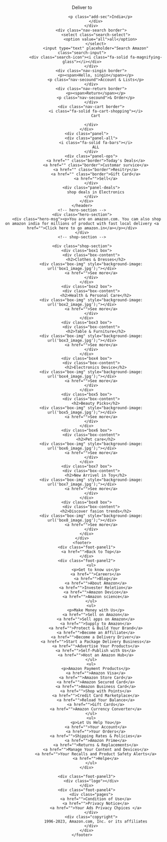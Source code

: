 <!DOCTYPE html>
<html lang="en">
<head>
    <meta charset="UTF-8">
    <meta name="viewport" content="width=device-width, initial-scale=1.0">
    <title>Document</title>
    <link rel="stylesheet" href="style.css">
    <link rel="stylesheet" href="https://cdnjs.cloudflare.com/ajax/libs/font-awesome/6.4.2/css/all.min.css">
</head>
<body>
    <header>
        <div class="navbar">
            <div class="nav-logo border">
                <div class="logo"></div>
            </div>
            <div class="nav-address border">
                <p class="add-first">Deliver to</p>
                <div class="ad-icon">
                    <i class="fa-solid fa-location-dot"></i>

                    <p class="add-sec">India</p>
                </div>
            </div>
            <div class="nav-search border">
                <select class="search-select">
                    <option value="all">all</option>
                </select>
                <input type="text" placeholder="Search Amazon" class="search-input">
                <div class="search-icon"><i class="fa-solid fa-magnifying-glass"></i></div>
            </div>
            <div class="nav-singin border">
                <p><span>Hello, singin</span></p>
                <p class="nav-secound">Account & Lists</p>
            </div>
            <div class="nav-return border">
                <p><span>Return</span></p>
                <p class="nav-secound">& Order</p>
            </div>
            <div class="nav-cart border">
                <i class="fa-solid fa-cart-shopping"></i>
                Cart

            </div>
        </div>
        <div class="panel">
            <div class="panel-all">
                <i class="fa-solid fa-bars"></i>
                ALL
            </div>
            <div class="panel-ops">
                <a href="" class="border">Today's Deals</a>
                <a href="" class="border">Customar survice</a>
                <a href="" class="border">Resitry</a>
                <a href="" class="border">Gift Card</a>
                <a href="">Sell</a>
            </div>
            <div class="panel-deals">
                shop deals in Electronics
            </div>
        </div>
    </header>
    <!-- hero-section -->
    <div class="hero-section">
        <div class="hero-msg"><p>You are on amazon.com. You cam also shop on amazon india for millions of product with fast local delivery <a href="">Click here to go amazon.in</a></p></div>
    </div>
    <!-- shop-section -->
    
    <div class="shop-section">
        <div class="box1 box">
            <div class="box-content">
                <h2>Clothes & Dresses</h2>
            <div class="box-img" style="background-image: url('box1_image.jpg');"></div>
            <a href="">See more</a>
            </div>
        </div>
        <div class="box2 box">
            <div class="box-content">
                <h2>Health & Personal Care</h2>
            <div class="box-img" style="background-image: url('box2_image.jpg');"></div>
            <a href="">See more</a>
            </div>
        </div>
        <div class="box3 box">
            <div class="box-content">
                <h2>Table & Furniture</h2>
            <div class="box-img" style="background-image: url('box3_image.jpg');"></div>
            <a href="">See more</a>
            </div>
        </div>
        <div class="box4 box">
            <div class="box-content">
                <h2>Electronics Device</h2>
            <div class="box-img" style="background-image: url('box4_image.jpg');"></div>
            <a href="">See more</a>
            </div>
        </div>
        <div class="box5 box">
            <div class="box-content">
                <h2>Beauty Picks</h2>
            <div class="box-img" style="background-image: url('box5_image.jpg');"></div>
            <a href="">See more</a>
            </div>
        </div>
        <div class="box6 box">
            <div class="box-content">
                <h2>Pet care</h2>
            <div class="box-img" style="background-image: url('box6_image.jpg');"></div>
            <a href="">See more</a>
            </div>
        </div>
        <div class="box7 box">
            <div class="box-content">
                <h2>New Arrivel in Toy</h2>
            <div class="box-img" style="background-image: url('box7_image.jpg');"></div>
            <a href="">See more</a>
            </div>
        </div>
        <div class="box8 box">
            <div class="box-content">
                <h2>Discover fasion trends</h2>
            <div class="box-img" style="background-image: url('box8_image.jpg');"></div>
            <a href="">See more</a>
            </div>
        </div>
    </div>
    <footer>
        <div class="foot-panel1">
            <a href="">Back to Top</a>
        </div>
        <div class="foot-panel2">
            <ul>
                <p>Get to know us</p>
                <a href="">Careers</a>
                <a href="">Blog</a>
                <a href="">About Amazon</a>
                <a href="">Invester Reletion</a>
                <a href="">Amazon Device</a>
                <a href="">Amazon science</a>
            </ul>
            <ul>
                <p>Make Money with Us</p>
                <a href="">Sell on Amazon</a>
                <a href="">Sell apps on Amazon</a>
                <a href="">Supply to Amazon</a>
                <a href="">Protect & Build Your Brand</a>
                <a href="">Become an Affiliate</a>
                <a href="">Become a Delivery Driver</a>
                <a href="">Start a Package Delivery Business</a>
                <a href="">Advertise Your Products</a>
                <a href="">Self-Publish with Us</a>
                <a href="">Host an Amazon Hub</a>
            </ul>
            <ul>
                <p>Amazon Payment Products</p>
                <a href="">Amazon Visa</a>
                <a href="">Amazon Store Card</a>
                <a href="">Amazon Secured Card</a>
                <a href="">Amazon Business Card</a>
                <a href="">Shop with Points</a>
                <a href="">Credit Card Marketplace</a>
                <a href="">Reload Your Balance</a>
                <a href="">Gift Cards</a>
                <a href="">Amazon Currency Converter</a>
            </ul>
            <ul>
                <p>Let Us Help You</p>
                <a href="">Your Account</a>
                <a href="">Your Orders</a>
                <a href="">Shipping Rates & Policies</a>
                <a href="">Amazon Prime</a>
                <a href="">Returns & Replacements</a>
                <a href="">Manage Your Content and Devices</a>
                <a href="">Your Recalls and Product Safety Alerts</a>
                <a href="">Helpe</a>
            </ul>
        </div>

        <div class="foot-panel3">
            <div class="logo"></div>
        </div>
        <div class="foot-panel4">
            <div class="pages">
                <a href="">Condition of Use</a>
                <a href="">Privacy Notice</a>
                <a href="">Your Ads Privacy Chpices </a>
            </div>
            <div class="copyright">
                1996-2023, Amazon.com, Inc. or its affiliates
            </div>
        </div>
    </footer>
</body>
</html>
